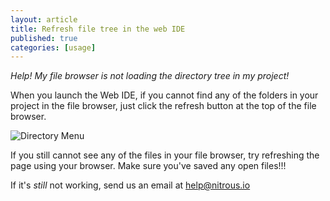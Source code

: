 ```yaml
---
layout: article
title: Refresh file tree in the web IDE
published: true
categories: [usage]
---
```


*Help! My file browser is not loading the directory tree in my project!*

When you launch the Web IDE, if you cannot find any of the folders in your project in the file browser, just click the refresh button at the top of the file browser.

![Directory Menu](https://raw.github.com/action-io/action-assets/master/support/screenshots/filetree-refresh.png)

If you still cannot see any of the files in your file browser, try refreshing the page using your browser. Make sure you've saved any open files!!!

If it's *still* not working, send us an email at [help@nitrous.io](mailto:help@nitrous.io?subject=file%20browser)

